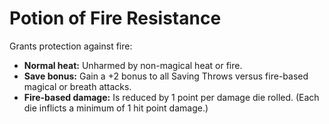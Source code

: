 # Potion of Fire Resistance

Grants protection against fire:

- **Normal heat:** Unharmed by non-magical heat or fire.
- **Save bonus:** Gain a +2 bonus to all Saving Throws versus fire-based magical or breath attacks.
- **Fire-based damage:** Is reduced by 1 point per damage die rolled. (Each die inflicts a minimum of 1 hit point damage.)
